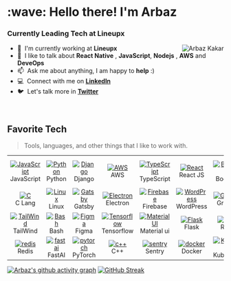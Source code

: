 
<h1 align="left" id="arbaz-title">:wave: Hello there! I'm Arbaz</h1>
<h3 align="left">Currently Leading Tech at Lineupx </h3>


<a href="#arbaz-title">
  <img src="https://github-readme-stats.vercel.app/api?username=arbazkhan971&show_icons=true&theme=react&count_private=true&include_all_commits=true" alt="Arbaz Kakar" align="right" />
</a>

- :office: &nbsp;I'm currently working at **Lineupx**
- :speech_balloon: &nbsp;I like to talk about **React Native** , **JavaScript**, **Nodejs** , **AWS** and **DeveOps**
- :mailbox: &nbsp;Ask me about anything, I am happy to **help** :)
- :computer: &nbsp;Connect with me on **[LinkedIn]**
- :bird: &nbsp;Let's talk more in **[Twitter]**

<br>

<h2 align="left" id="arbaz-tech">Favorite Tech</h2>

> Tools, languages, and other things that I like to work with.


<table align="center">
  <tr>
    <td align="center" width="96">
      <a href="#arbaz-tech">
        <img src="https://upload.wikimedia.org/wikipedia/commons/thumb/9/99/Unofficial_JavaScript_logo_2.svg/1024px-Unofficial_JavaScript_logo_2.svg.png" width="48" height="48" alt="JavaScript" />
      </a>
      <br>JavaScript
    </td>
    <td align="center" width="96">
      <a href="#arbaz-tech">
        <img src="https://upload.wikimedia.org/wikipedia/commons/thumb/c/c3/Python-logo-notext.svg/1200px-Python-logo-notext.svg.png" width="48" height="48" alt="Python" />
      </a>
      <br>Python
    </td>
    <td align="center" width="96">
      <a href="#arbaz-tech">
        <img src="https://cdn.worldvectorlogo.com/logos/django.svg" width="48" height="48" alt="Django" />
      </a>
      <br>Django
    </td>
    <td align="center" width="96">
      <a href="#arbaz-tech">
        <img src="https://upload.wikimedia.org/wikipedia/commons/9/93/Amazon_Web_Services_Logo.svg" width="48" height="48" alt="AWS" />
      </a>
      <br>AWS
    </td>
    <td align="center" width="96">
      <a href="#arbaz-tech">
        <img src="https://upload.wikimedia.org/wikipedia/commons/thumb/4/4c/Typescript_logo_2020.svg/1200px-Typescript_logo_2020.svg.png" width="48" height="48" alt="TypeScript" />
      </a>
      <br>TypeScript
    </td>
    <td align="center" width="96">
      <a href="#arbaz-tech">
        <img src="https://brandlogos.net/wp-content/uploads/2020/09/react-logo.png" width="48" height="48" alt="React" />
      </a>
      <br>React JS
    </td>
    <td align="center" width="96">
      <a href="#arbaz-tech">
        <img src="https://cdn.worldvectorlogo.com/logos/bootstrap-4.svg" width="48" height="48" alt="Bootstrap" />
      </a>
      <br>Bootstrap
    </td>
    <td align="center" width="96">
      <a href="#arbaz-tech">
        <img src="https://raw.githubusercontent.com/github/explore/80688e429a7d4ef2fca1e82350fe8e3517d3494d/topics/nodejs/nodejs.png" width="48" height="48" alt="Node JS" />
      </a>
      <br>Node JS
    </td>
     <td align="center" width="96"> 
      <a href="#arbaz-tech" >
        <img src="https://i.ibb.co/QXHcMvM/58481021cef1014c0b5e494b.png" width="48" height="48" alt="Mongo DB" />
      </a>
      <br>MongoDB
    </td>
  </tr>
  
  <tr>
    <td align="center" width="96"> 
      <a href="#arbaz-tech" >
        <img src="https://img.icons8.com/color/452/c-programming.png" width="48" height="48" alt="C" />
      </a>
      <br>C Lang
    </td>
    <td align="center" width="96">
      <a href="#arbaz-tech" >
        <img src="https://camo.githubusercontent.com/d7574156c7a1844d3c2907bae0e76254cca759290c08e08a6ef2bd7543c8c0ca/68747470733a2f2f692e6962622e636f2f737331374b47302f63376238313133323437666563643833626439623565643562643366333464352d72656d6f766562672d707265766965772e706e67" width="48" height="48" alt="Linux" />
      </a>
      <br>Linux
    </td>
    <td align="center"  width="96">
      <a href="#arbaz-tech">
        <img src="https://static.cdnlogo.com/logos/g/42/gatsby.svg" width="48" height="48" alt="Gatsby" />
      </a>
      <br>Gatsby
    </td>
    <td align="center"  width="96">
      <a href="#arbaz-tech">
        <img src="https://upload.wikimedia.org/wikipedia/commons/thumb/9/91/Electron_Software_Framework_Logo.svg/1024px-Electron_Software_Framework_Logo.svg.png" width="48" height="48" alt="Electron" />
      </a>
      <br>Electron
    </td>
    <td align="center" width="96">
      <a href="#arbaz-tech">
        <img src="https://4.bp.blogspot.com/-rtNRVM3aIvI/XJX_U07Z-II/AAAAAAAAJXY/YpdOo490FTgdKOxM4qDG-2-EzcNFAWkKACK4BGAYYCw/s1600/logo%2Bfirebase%2Bicon.png" width="48" height="48" alt="Firebase" />
      </a>
      <br>Firebase
    </td>
    <td align="center"  width="96">
      <a href="#arbaz-tech">
        <img src="https://upload.wikimedia.org/wikipedia/commons/thumb/9/98/WordPress_blue_logo.svg/480px-WordPress_blue_logo.svg.png" width="48" height="48" alt="WordPress" />
      </a>
      <br>WordPress
    </td>
    <td align="center" width="96">
      <a href="#arbaz-tech" >
        <img src="https://upload.wikimedia.org/wikipedia/commons/thumb/1/17/GraphQL_Logo.svg/2048px-GraphQL_Logo.svg.png" width="48" height="48" alt="GraphQL" />
      </a>
      <br>GraphQL
    </td>
    <td align="center" width="96">
      <a href="#arbaz-tech" >
        <img src="https://upload.wikimedia.org/wikipedia/commons/thumb/3/3f/Git_icon.svg/1200px-Git_icon.svg.png" width="48" height="48" alt="Git" />
      </a>
      <br>Git
    </td>
    <td align="center" width="96">
      <a href="#arbaz-tech" >
        <img src="https://i.ibb.co/LzmYpDX/146-1466902-php-logo-png-transparent-php-logo-png-png-removebg-preview.png" width="48" height="48" alt="PHP" />
      </a>
      <br>PHP
    </td>
  </tr>
   <tr>
    <td align="center" width="96">
      <a href="#arbaz-tech">
        <img src="https://tailwindcss.com/_next/static/media/tailwindcss-mark.cb8046c163f77190406dfbf4dec89848.svg" width="48" height="48" alt="TailWind" />
      </a>
      <br>TailWind
    </td>
    <td align="center" width="96">
      <a href="#arbaz-tech">
        <img src="https://bashlogo.com/img/symbol/png/full_colored_dark.png" width="48" height="48" alt="Bash" />
      </a>
      <br>Bash
    </td>
    <td align="center" width="96">
      <a href="#arbaz-tech">
        <img src="https://upload.wikimedia.org/wikipedia/commons/3/33/Figma-logo.svg" width="45" height="45" alt="Figma" />
      </a>
      <br>Figma
    </td>
    <td align="center" width="96">
      <a href="#arbaz-tech">
        <img src="https://upload.wikimedia.org/wikipedia/commons/thumb/2/2d/Tensorflow_logo.svg/1200px-Tensorflow_logo.svg.png" width="48" height="48" alt="Tensorflow" />
      </a>
      <br>Tensorflow
    </td>
    <td align="center" width="96">
      <a href="#Arbazakar-tech">
        <img src="https://media.zeemly.com/zeemly/product/material-ui.png" width="48" height="48" alt="Material UI" />
      </a>
      <br>Material ui
    </td>
    <td align="center" width="96">
      <a href="#arbaz-tech">
        <img src="https://iconape.com/wp-content/png_logo_vector/cib-flask.png" width="48" height="48" alt="Flask" />
      </a>
      <br>Flask
    </td>
     <td align="center" width="96"> 
      <a href="#arbaz-tech" >
        <img src="https://cdn.worldvectorlogo.com/logos/redux.svg" width="48" height="48" alt="Redux" />
      </a>
      <br>Redux
    </td>
          <td align="center" width="96"> 
      <a href="#arbaz-tech" >
        <img src="https://raw.githubusercontent.com/samfromaway/samfromaway/master/.github/images/nextjs.png" width="48" height="48" alt="Next JS" />
      </a>
      <br>Next JS
    </td>
             <td align="center" width="96"> 
      <a href="#arbaz-tech" >
        <img src="https://brandeps.com/logo-download/G/Google-Cloud-logo-vector-01.svg" width="48" height="48" alt="Google Cloud" />
      </a>
      <br>G Cloud
    </td>
  </tr>
  
  <tr>
    <td align="center" width="96">
      <a href="#arbaz-tech">
        <img src="https://upload.wikimedia.org/wikipedia/en/6/6b/Redis_Logo.svg" width="48" height="48" alt="redis" />
      </a>
      <br>Redis
    </td>
    <td align="center" width="96">
      <a href="#arbaz-tech">
        <img src="https://miro.medium.com/max/1000/0*N97kM1ZPKJ_AsWA8" width="48" height="48" alt="fastai" />
      </a>
      <br>FastAI
    </td>
    <td align="center" width="96">
      <a href="#arbaz-tech">
        <img src="https://upload.wikimedia.org/wikipedia/commons/c/c6/PyTorch_logo_black.svg" width="45" height="45" alt="pytorch" />
      </a>
      <br>PyTorch
    </td>
    <td align="center" width="96">
      <a href="#arbaz-tech">
        <img src="https://upload.wikimedia.org/wikipedia/commons/1/18/ISO_C%2B%2B_Logo.svg" width="48" height="48" alt="c++" />
      </a>
      <br>C++
    </td>
    <td align="center" width="96">
      <a href="#Arbazakar-tech">
        <img src="https://pbs.twimg.com/profile_images/1182715338808385537/TJKJyg8V_400x400.jpg" width="48" height="48" alt="sentry" />
      </a>
      <br>Sentry
    </td>
    <td align="center" width="96">
      <a href="#arbaz-tech">
        <img src="https://upload.wikimedia.org/wikipedia/commons/4/4e/Docker_%28container_engine%29_logo.svg" width="48" height="48" alt="docker" />
      </a>
      <br>Docker
    </td>
     <td align="center" width="96"> 
      <a href="#arbaz-tech" >
        <img src="https://upload.wikimedia.org/wikipedia/commons/3/39/Kubernetes_logo_without_workmark.svg" width="48" height="48" alt="Kubernetes" />
      </a>
      <br>Kubernetes
    </td>
          <td align="center" width="96"> 
      <a href="#arbaz-tech" >
        <img src="https://upload.wikimedia.org/wikipedia/commons/0/04/Terraform_Logo.svg" width="48" height="48" alt="terraform" />
      </a>
      <br>Terraform
    </td>
             <td align="center" width="96"> 
      <a href="#arbaz-tech" >
        <img src="https://upload.wikimedia.org/wikipedia/commons/0/05/Ansible_Logo.png" width="48" height="48" alt="ansible" />
      </a>
      <br>Ansible
    </td>
  </tr>
    
</table>


[linkedin]: https://www.linkedin.com/in/arbaz-khan-b4b83b125/ "LinkedIn"
[twitter]: https://twitter.com/arb5z "Twitter"
[kaggle]: https://www.kaggle.com/arbazkhan971 "Kaggle"


[![Arbaz's github activity graph](https://activity-graph.herokuapp.com/graph?username=arbazkhan971&theme=react-dark)](https://github.com/arbazkhan971)
[![GitHub Streak](https://github-readme-streak-stats.herokuapp.com?user=arbazkhan971&theme=dark&date_format=j%20M%5B%20Y%5D)](https://git.io/streak-stats)




